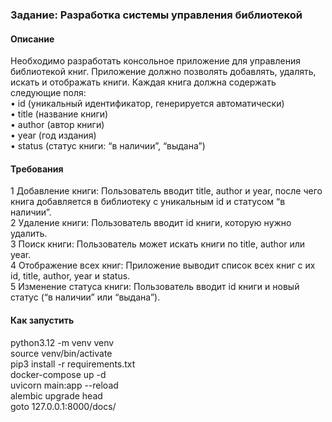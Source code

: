 ### Задание: Разработка системы управления библиотекой  

#### Описание  
Необходимо разработать консольное приложение для управления библиотекой книг. Приложение должно позволять добавлять, удалять, искать и отображать книги. Каждая книга должна содержать следующие поля:  
 • id (уникальный идентификатор, генерируется автоматически)  
 • title (название книги)  
 • author (автор книги)  
 • year (год издания)  
 • status (статус книги: “в наличии”, “выдана”)  

#### Требования  
 1 Добавление книги: Пользователь вводит title, author и year, после чего книга добавляется в библиотеку с уникальным id и статусом “в наличии”.  
 2 Удаление книги: Пользователь вводит id книги, которую нужно удалить.  
 3 Поиск книги: Пользователь может искать книги по title, author или year.  
 4 Отображение всех книг: Приложение выводит список всех книг с их id, title, author, year и status.  
 5 Изменение статуса книги: Пользователь вводит id книги и новый статус (“в наличии” или “выдана”).  

#### Как запустить
python3.12 -m venv venv  
source venv/bin/activate  
pip3 install -r requirements.txt  
docker-compose up -d  
uvicorn main:app --reload  
alembic upgrade head  
goto 127.0.0.1:8000/docs/  

